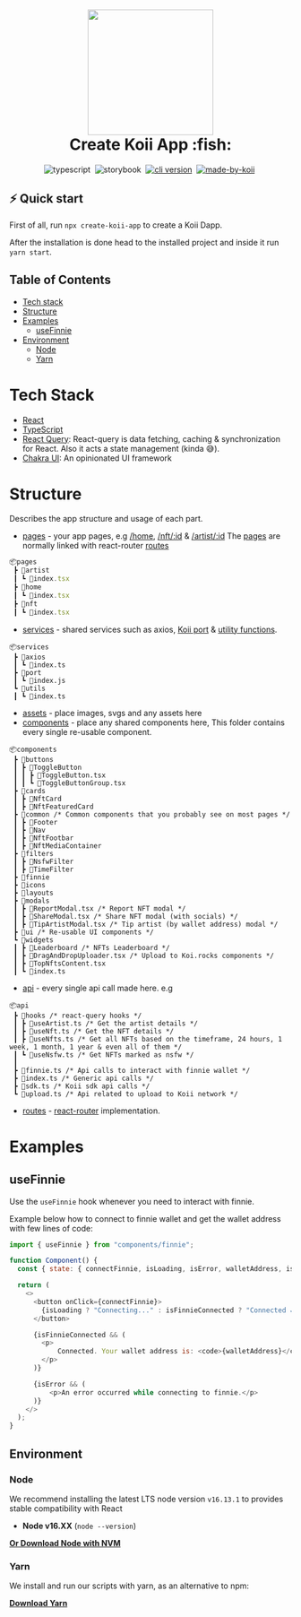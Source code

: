 <!-- language-all: javascript -->

<h1 align="center">
  <img src="https://raw.githubusercontent.com/koii-network/koii.X/main/.github/images/koii_logo.svg" width="224px"/><br/>
  Create Koii App :fish:
</h1>
<p align="center">
  <img src="https://img.shields.io/badge/TypeScript-007ACC?style=flat&logo=typescript&logoColor=white" alt="typescript" />&nbsp;
  <img src="https://img.shields.io/badge/storybook-FF4785?style=?style=flat&logo=appveyor&logo=storybook&logoColor=white" alt="storybook" />&nbsp;
   <a href="https://discord.gg/koii" target="_blank"><img src="https://img.shields.io/badge/Discord-7289DA?style=flat&logo=discord&logoColor=white" alt="cli version" /></a>&nbsp;
   <a href="http://koii.network/" target="_blank"> <img src="https://img.shields.io/badge/made%20by-koii-blue" alt="made-by-koii" /></a>&nbsp;
</p>

## ⚡️ Quick start

First of all, run `npx create-koii-app` to create a Koii Dapp.

After the installation is done head to the installed project and inside it run `yarn start`.

## Table of Contents
- [Tech stack](#tech-stack)
- [Structure](#structure)
- [Examples](#examples)
  - [useFinnie](#useFinnie)
- [Environment](#environment)
  - [Node](#node)
  - [Yarn](#yarn)

# Tech Stack
- [React](https://reactjs.org/) 
- [TypeScript](https://www.typescriptlang.org/) 
- [React Query](https://www.typescriptlang.org/): React-query is data fetching, caching & synchronization for React. Also it acts a state management (kinda :sweat_smile:). 
- [Chakra UI](https://chakra-ui.com/): An opinionated UI framework


# Structure

Describes the app structure and usage of each part.

- [pages](./src/pages) - your app pages, e.g [/home](https://koii-x.vercel.app/), [/nft/:id](https://koii-x.vercel.app/nft/8nS--L8xnFBIA1f1hiS71iCAmyBEeEz-cpqYiDVjMvI) & [/artist/:id](https://koii-x.vercel.app/artist/CfvJqETL1hpeSAfc6cXx-vexXxCso7nq7Xya76tDzXE)
The [pages](./src/pages/) are normally linked with react-router [routes](./src/routes/index.tsx)

```javascript
📦pages
 ┣ 📂artist
 ┃ ┗ 📜index.tsx
 ┣ 📂home
 ┃ ┗ 📜index.tsx
 ┣ 📂nft
 ┃ ┗ 📜index.tsx
```
 
- [services](./src/services) - shared services such as axios, [Koii port](https://www.npmjs.com/package/@_koi/port) & [utility functions](./src/services/utils/index.ts).
```
📦services
 ┣ 📂axios
 ┃ ┗ 📜index.ts
 ┣ 📂port
 ┃ ┗ 📜index.js
 ┗ 📂utils
 ┃ ┗ 📜index.ts
```
- [assets](./src/assets) - place images, svgs and any assets here
- [components](./src/components) - place any shared components here, This folder contains every single re-usable component.
```
📦components
 ┣ 📂buttons
 ┃ ┣ 📂ToggleButton
 ┃ ┃ ┣ 📜ToggleButton.tsx
 ┃ ┃ ┗ 📜ToggleButtonGroup.tsx
 ┣ 📂cards
 ┃ ┣ 📂NftCard
 ┃ ┣ 📂NftFeaturedCard
 ┣ 📂common /* Common components that you probably see on most pages */
 ┃ ┣ 📂Footer
 ┃ ┣ 📂Nav
 ┃ ┣ 📂NftFootbar
 ┃ ┣ 📂NftMediaContainer
 ┣ 📂filters
 ┃ ┣ 📂NsfwFilter
 ┃ ┣ 📂TimeFilter
 ┣ 📂finnie
 ┣ 📂icons
 ┣ 📂layouts
 ┣ 📂modals
 ┃ ┣ 📜ReportModal.tsx /* Report NFT modal */ 
 ┃ ┣ 📜ShareModal.tsx /* Share NFT modal (with socials) */  
 ┃ ┣ 📜TipArtistModal.tsx /* Tip artist (by wallet address) modal */
 ┣ 📂ui /* Re-usable UI components */
 ┗ 📂widgets
 ┃ ┣ 📂Leaderboard /* NFTs Leaderboard */
 ┃ ┣ 📜DragAndDropUploader.tsx /* Upload to Koi.rocks components */
 ┃ ┣ 📜TopNftsContent.tsx
 ┃ ┗ 📜index.ts
```
- [api](./src/api) - every single api call made here. e.g 
```
📦api
 ┣ 📂hooks /* react-query hooks */
 ┃ ┣ 📜useArtist.ts /* Get the artist details */
 ┃ ┣ 📜useNft.ts /* Get the NFT details */
 ┃ ┣ 📜useNfts.ts /* Get all NFTs based on the timeframe, 24 hours, 1 week, 1 month, 1 year & even all of them */
 ┃ ┗ 📜useNsfw.ts /* Get NFTs marked as nsfw */
 ┃
 ┣ 📜finnie.ts /* Api calls to interact with finnie wallet */
 ┣ 📜index.ts /* Generic api calls */
 ┣ 📜sdk.ts /* Koii sdk api calls */
 ┗ 📜upload.ts /* Api related to upload to Koii network */
```
- [routes](./src/routes/index.tsx) - [react-router](https://reactrouter.com/web/guides/quick-start) implementation.

# Examples

## useFinnie

Use the `useFinnie` hook whenever you need to interact with finnie.

Example below how to connect to finnie wallet and get the wallet address with few lines of code:

```javascript
import { useFinnie } from "components/finnie";

function Component() {
  const { state: { connectFinnie, isLoading, isError, walletAddress, isFinnieConnected } } = useFinnie();

  return (
    <>
      <button onClick={connectFinnie}>
        {isLoading ? "Connecting..." : isFinnieConnected ? "Connected ✓" : "Connect to finnie"}
      </button>

      {isFinnieConnected && (
        <p>
            Connected. Your wallet address is: <code>{walletAddress}</code>
        </p>
      )}

      {isError && (
          <p>An error occurred while connecting to finnie.</p>
      )}
    </>
  );
}
```

## Environment

### Node

We recommend installing the latest LTS node version `v16.13.1` to provides stable compatibility with React

- **Node v16.XX** (`node --version`)

**[Or Download Node with NVM](https://github.com/nvm-sh/nvm#usage)**

### Yarn

We install and run our scripts with yarn, as an alternative to npm:

**[Download Yarn](https://yarnpkg.com/lang/en/docs/install/)**
